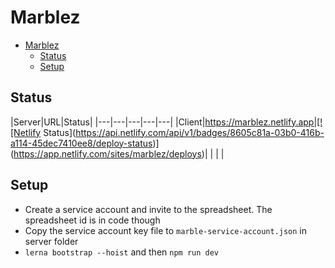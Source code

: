 # Marblez

- [Marblez](#marblez)
  - [Status](#status)
  - [Setup](#setup)

## Status

|Server|URL|Status|
|---|---|---|---|---|
|Client|https://marblez.netlify.app|[![Netlify Status](https://api.netlify.com/api/v1/badges/8605c81a-03b0-416b-a114-45dec7410ee8/deploy-status)](https://app.netlify.com/sites/marblez/deploys)|   |   |   |

## Setup

- Create a service account and invite to the spreadsheet. The spreadsheet id is in code though
- Copy the service account key file to `marble-service-account.json` in server folder
- `lerna bootstrap --hoist` and then `npm run dev`
